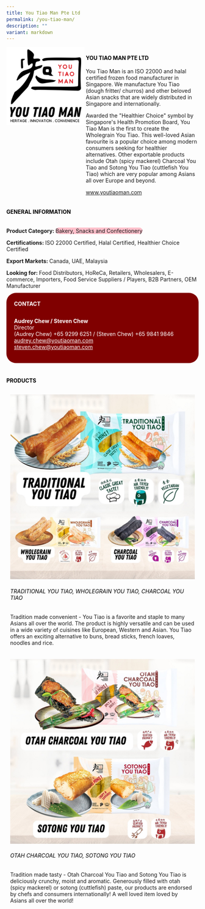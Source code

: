 ```yaml
---
title: You Tiao Man Pte Ltd
permalink: /you-tiao-man/
description: ""
variant: markdown
---
```

<div class="flex-paragraph">
	<div style="display: flex; flex-wrap: wrap;" class="flex-container">
		<div style="flex: 1 1 40%; display: block;" class="card sgds">
			<img src="/images/you_tiao_logo.png">
		</div>
		<div style="flex: 1 1 58%; display: block; margin-left: 3px" class="card-sgds">
			<h4 style="text-transform: uppercase; color: black;"><b>You Tiao Man Pte Ltd</b></h4>
			<p>You Tiao Man is an ISO 22000 and halal certified frozen food manufacturer in Singapore. We manufacture You Tiao (dough fritter/ churros) and other beloved Asian snacks that are widely distributed in Singapore and internationally.</p>
			<p>Awarded the "Healthier Choice" symbol by Singapore's Health Promotion Board, You Tiao Man is the first to create the Wholegrain You Tiao. This well-loved Asian favourite is a popular choice among modern consumers seeking for healthier alternatives. Other exportable products include Otah (spicy mackerel) Charcoal You Tiao and Sotong You Tiao (cuttlefish You Tiao) which are very popular among Asians all over Europe and beyond.</p>
			<p><a target="_blank" href="https://www.youtiaoman.com">www.youtiaoman.com</a></p>
		</div>
	</div>
</div>

<h4 style="text-transform: uppercase; color: black;">
	<b>General Information</b>
</h4>
<div style="display: flex; flex-wrap: wrap;" class="flex-container">
	<div style="flex: 1 1 65%; display: block; align-self: stretch" class="card sgds">
		<div class="flex-paragraph">
			<p>
				<b>Product Category: </b>
				<span style="background-color: pink; border-radius: 10px;">Bakery, Snacks and Confectionery</span>
			</p>
			<p>
				<b>Certifications: </b>ISO 22000 Certified, Halal Certified, Healthier Choice Certified
			</p>
			<p>
				<b>Export Markets: </b>Canada, UAE, Malaysia
			</p>
			<p style="margin-bottom: 10px;">
				<b>Looking for: </b>Food Distributors, HoReCa, Retailers, Wholesalers, E-commerce, Importers, Food Service Suppliers / Players, B2B Partners, OEM Manufacturer
			</p>
		</div>
	</div>
	<div style="flex: 1 1 35%; padding: 10px; display: block; background-color: maroon; border-radius: 25px; align-self: center;" class="card sgds">
		<h4 style="color: white; margin-top: 10px; margin-left: 10px;">CONTACT</h4>
		<div class="flex-paragraph">
			<p style="padding: 10px; color: white;">
				<b>Audrey Chew / Steven Chew</b>
				<br>Director<br>(Audrey Chew) +65 9299 6251 / (Steven Chew) +65 9841 9846<br>
				<a style="color: white;" href="mailto:audrey.chew@youtiaoman.com">audrey.chew@youtiaoman.com</a><br>
				<a style="color: white;" href="mailto:steven.chew@youtiaoman.com">steven.chew@youtiaoman.com</a>
			</p>
		</div>
	</div>
</div>
<br>
<h4 style="text-transform: uppercase; color: black;">
	<b>Products</b>
</h4>
<div style="display: flex; flex-wrap: wrap;">
	<div style="flex: 1 1 47%; margin: 10px; display: block;" class="card sgds">
		<div style="display: block;" class="flex-image">
			<img src="/images/you_tiao_product_01.jpg">
		</div>
		<div class="flex-paragraph">
			<h6 style="text-transform: uppercase; color: black;">Traditional You Tiao, Wholegrain You Tiao, Charcoal You Tiao</h6>
			<p>Tradition made convenient - You Tiao is a favorite and staple to many Asians all over the world. The product is highly versatile and can be used in a wide variety of cuisines like European, Western and Asian. You Tiao offers an exciting alternative to buns, bread sticks, french loaves, noodles and rice.</p>
		</div>
	</div>
	<div style="flex: 1 1 47%; margin: 10px; display: block;" class="card sgds">
		<div style="display: block;" class="flex-image">
			<img src="/images/you_tiao_product_02.jpg">
		</div>
		<div class="flex-paragraph">
			<h6 style="text-transform: uppercase; color: black;">Otah Charcoal You Tiao, Sotong You Tiao</h6>
			<p>Tradition made tasty - Otah Charcoal You Tiao and Sotong You Tiao is deliciously crunchy, moist and aromatic. Generously filled with otah (spicy mackerel) or sotong (cuttlefish) paste, our products are endorsed by chefs and consumers internationally! A well loved item loved by Asians all over the world!</p>
		</div>
	</div>
</div>